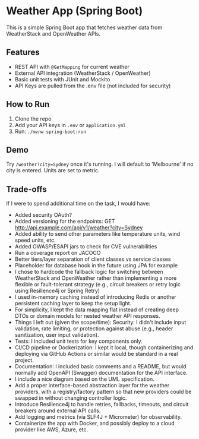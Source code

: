 # Weather App (Spring Boot)

This is a simple Spring Boot app that fetches weather data from WeatherStack and OpenWeather APIs.

## Features
- REST API with `@GetMapping` for current weather
- External API integration (WeatherStack / OpenWeather)
- Basic unit tests with JUnit and Mockito
- API Keys are pulled from the .env file (not included for security)

## How to Run
1. Clone the repo
2. Add your API keys in `.env` or `application.yml`
3. Run: `./mvnw spring-boot:run`

## Demo
Try `/weather?city=Sydney` once it's running.
I will default to 'Melbourne' if no city is entered. 
Units are set to metric. 

## Trade-offs 
  If I were to spend additional time on the task, I would have: 
 - Added security OAuth? 
 - Added versioning for the endpoints: GET http://api.example.com/api/v1/weather?city=Sydney 
 - Added ability to send other parameters like temperature units, wind speed units, etc. 
 - Added OWASP/ESAPI jars to check for CVE vulnerabilities
 - Run a coverage report on JACOCO
 - Better tiers/layer separation of client classes vs service classes 
 - Placeholder for database hook in the future using JPA for example 
 - I chose to hardcode the fallback logic for switching between WeatherStack and OpenWeather 
    rather than implementing a more flexible or fault-tolerant strategy (e.g., circuit breakers or retry logic using Resilience4j or Spring Retry)
 - I used in-memory caching instead of introducing Redis or another persistent caching layer to keep the setup light.
 - For simplicity, I kept the data mapping flat instead of creating deep DTOs or domain models for nested weather API responses. 
 - Things I left out (given the scope/time):
   Security: I didn't include input validation, rate limiting, or protection against abuse (e.g., header sanitization, user input validation).
 - Tests: I included unit tests for key components only. 
 - CI/CD pipeline or Dockerization: I kept it local, though containerizing and deploying via GitHub Actions or similar would be standard in a real project.
 - Documentation: I included basic comments and a README, but would normally add OpenAPI (Swagger) documentation for the API interface.
 - I include a nice diagram based on the UML specification. 
 - Add a proper interface-based abstraction layer for the weather providers, with a registry/factory pattern so that new providers could be swapped in without changing controller logic.
 - Introduce Resilience4j to handle retries, fallbacks, timeouts, and circuit breakers around external API calls.
 - Add logging and metrics (via SLF4J + Micrometer) for observability.
 - Containerize the app with Docker, and possibly deploy to a cloud provider like AWS, Azure, etc. 

